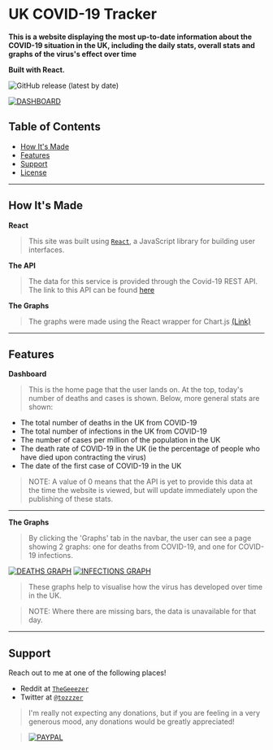 # UK COVID-19 Tracker

**This is a website displaying the most up-to-date information about the COVID-19 situation in the UK, including the daily stats, overall stats and graphs of the virus's effect over time**

**Built with React.**

![GitHub release (latest by date)](https://img.shields.io/github/v/release/tom-pettit/covid19tracker?style=for-the-badge)

[![DASHBOARD](https://snipboard.io/c14DkF.jpg)]()

## Table of Contents 
- [How It's Made](#howitsmade)
- [Features](#features)
- [Support](#support)
- [License](#license)


---

## How It's Made
**React**
> This site was built using <a href="https://reactjs.org/" target="_blank">`React`</a>, a JavaScript library for building user interfaces.

**The API**
> The data for this service is provided through the Covid-19 REST API. The link to this API can be found <a href='https://about-corona.net/documentation'>here</a>

**The Graphs**
> The graphs were made using the React wrapper for Chart.js <a href='https://github.com/jerairrest/react-chartjs-2'>(Link)</a>

---

## Features
**Dashboard**
> This is the home page that the user lands on. At the top, today's number of deaths and cases is shown. Below, more general stats are shown:

- The total number of deaths in the UK from COVID-19
- The total number of infections in the UK from COVID-19
- The number of cases per million of the population in the UK
- The death rate of COVID-19 in the UK (ie the percentage of people who have died upon contracting the virus)
- The date of the first case of COVID-19 in the UK

> NOTE: A value of 0 means that the API is yet to provide this data at the time the website is viewed, but will update immediately upon the publishing of these stats.

---

**The Graphs**
> By clicking the 'Graphs' tab in the navbar, the user can see a page showing 2 graphs: one for deaths from COVID-19, and one for COVID-19 infections.

[![DEATHS GRAPH](https://snipboard.io/pWE1iL.jpg)]() [![INFECTIONS GRAPH](https://snipboard.io/QAVPj5.jpg)]()


> These graphs help to visualise how the virus has developed over time in the UK.

> NOTE: Where there are missing bars, the data is unavailable for that day.

---


## Support

Reach out to me at one of the following places!

- Reddit at <a href="https://www.reddit.com/user/TheGeeezer" target="_blank">`TheGeeezer`</a>
- Twitter at <a href="https://twitter.com/tozzzer" target="_blank">`@tozzzer`</a>

> I'm really not expecting any donations, but if you are feeling in a very generous mood, any donations would be greatly appreciated!

> [![PAYPAL](https://www.paypalobjects.com/webstatic/mktg/Logo/pp-logo-200px.png)](https://paypal.me/tompettit7)